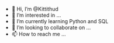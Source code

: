 - 👋 Hi, I’m @Kittithud
- 👀 I’m interested in ...
- 🌱 I’m currently learning Python and SQL
- 💞️ I’m looking to collaborate on ...
- 📫 How to reach me ...

<!---
Kittithud/Kittithud is a ✨ special ✨ repository because its `README.md` (this file) appears on your GitHub profile.
You can click the Preview link to take a look at your changes.
--->
